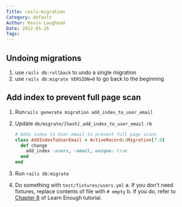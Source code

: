 ```yaml
---
Title: rails-migration
Category: default
Author: Kevin Loughead
Date: 2022-05-26
Tags:
---
```


## Undoing migrations

1. use `rails db:rollback` to undo a single migration
2. use `rails db:migrate VERSION=0` to go back to the beginning

## Add index to prevent full page scan

1. Run`rails generate migration add_index_to_user_email`

2. Update `db/migrate/[hash]_add_index_to_user_email.rb`

   ```rb
   # Adds index to User.email to prevent full page scans
   class AddIndexToUserEmail < ActiveRecord::Migration[7.0]
     def change
       add_index :users, :email, unique: true
     end
   end
   ```

3. Run `rails db:migrate`

4. Do something with `test/fixtures/users.yml`
   a. If you don't need fixtures, replace contents of file with `# empty`
   b. If you do, refer to [Chapter 8](https://www.learnenough.com/ruby-on-rails-7th-edition-tutorial/basic_login#cha-basic_login) of Learn Enough tutorial.
